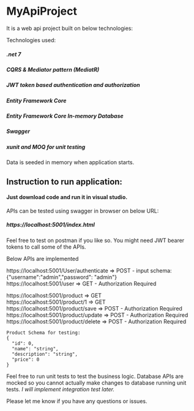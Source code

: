 # MyApiProject
It is a web api project built on below technologies:

Technologies used:
 ##### .net 7
 ##### CQRS & Mediator pattern (MediatR)
 ##### JWT token based authentication and authorization
 ##### Entity Framework Core
 ##### Entity Framework Core In-memory Database
 ##### Swagger
 ##### xunit and MOQ for unit testing

Data is seeded in memory when application starts.

## Instruction to run application:
#### Just download code and run it in visual studio.

APIs can be tested using swagger in browser on below URL:
##### https://localhost:5001/index.html

Feel free to test on postman if you like so. You might need JWT bearer tokens to call some of the APIs.

Below APIs are implemented

  https://localhost:5001/User/authenticate => POST - input schema: {"username":"admin","password": "admin"}  
  https://localhost:5001/user => GET - Authorization Required  
  
  https://localhost:5001/product => GET  
  https://localhost:5001/product/1 => GET  
  https://localhost:5001/product/save => POST - Authorization Required  
  https://localhost:5001/product/update => POST - Authorization Required  
  https://localhost:5001/product/delete => POST - Authorization Required  

    Product Schema for testing:
    {
      "id": 0,
      "name": "string",
      "description": "string",
      "price": 0
    }

Feel free to run unit tests to test the business logic. Database APIs are mocked so you cannot actually make changes to database running unit tests.
*I will implement integration test later.*

Please let me know if you have any questions or issues.
